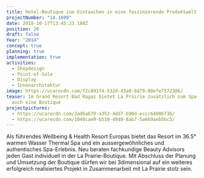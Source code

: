 ```yaml
---
title: Hotel-Boutique zum Eintauchen in eine faszinierende Produktwelt
projectNumber: "14.1699"
date: 2018-10-17T13:45:23.188Z
position: 20
draft: false
Year: "2014"
concept: true
planning: true
implementation: true
activities:
  - Shopdesign
  - Point-of-Sale
  - Display
  - Innenarchitektur
image: https://ucarecdn.com/f2c891f4-532d-43a0-8d79-00efe7572386/
teaser: Im Grand Resort Bad Ragaz bietet La Prairie zusätzlich zum Spa-Erlebnis
  auch eine Boutique
projectpictures:
  - https://ucarecdn.com/2ad6a670-a353-4dd7-b90d-eccc64906f3b/
  - https://ucarecdn.com/1040cae9-b518-4940-8ab7-5a669aeb5bc3/
---
```

Als führendes Wellbeing & Health Resort Europas bietet das Resort im 36.5° warmen Wasser Thermal Spa und ein aussergewöhnliches und authentisches Spa-Erlebnis. Neu beraten fachkundige Beauty Advisors jeden Gast individuell in der La Prairie-Boutique. Mit Abschluss der Planung und Umsetzung der Boutique dürfen wir bei 3dimensional auf ein weiteres erfolgreich realisiertes Projekt in Zusammenarbeit mit La Prairie stolz sein.
